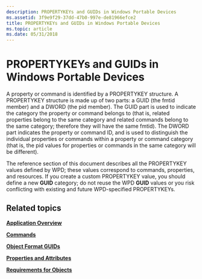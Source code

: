 ```yaml
---
description: PROPERTYKEYs and GUIDs in Windows Portable Devices
ms.assetid: 3f9e9f29-37dd-47b0-997e-de81966efce2
title: PROPERTYKEYs and GUIDs in Windows Portable Devices
ms.topic: article
ms.date: 05/31/2018
---
```


# PROPERTYKEYs and GUIDs in Windows Portable Devices

A property or command is identified by a PROPERTYKEY structure. A PROPERTYKEY structure is made up of two parts: a GUID (the fmtid member) and a DWORD (the pid member). The GUID part is used to indicate the category the property or command belongs to (that is, related properties belong to the same category and related commands belong to the same category; therefore they will have the same fmtid). The DWORD part indicates the property or command ID, and is used to distinguish the individual properties or commands within a property or command category (that is, the pid values for properties or commands in the same category will be different).

The reference section of this document describes all the PROPERTYKEY values defined by WPD; these values correspond to commands, properties, and resources. If you create a custom PROPERTYKEY value, you should define a new **GUID** category; do not reuse the WPD **GUID** values or you risk conflicting with existing and future WPD-specified PROPERTYKEYs.

## Related topics

<dl> <dt>

[**Application Overview**](application-overview.md)
</dt> <dt>

[**Commands**](commands.md)
</dt> <dt>

[**Object Format GUIDs**](object-format-guids.md)
</dt> <dt>

[**Properties and Attributes**](properties-and-attributes.md)
</dt> <dt>

[**Requirements for Objects**](requirements-for-objects.md)
</dt> </dl>

 

 



